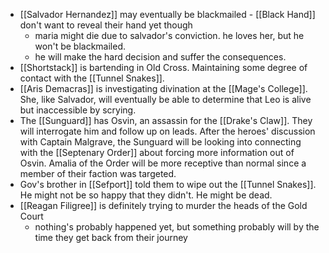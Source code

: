 - [[Salvador Hernandez]] may eventually be blackmailed - [[Black Hand]] don't want to reveal their hand yet though
	- maria might die due to salvador's conviction. he loves her, but he won't be blackmailed.
	- he will make the hard decision and suffer the consequences.
- [[Shortstack]] is bartending in Old Cross. Maintaining some degree of contact with the [[Tunnel Snakes]].
- [[Aris Demacras]] is investigating divination at the [[Mage's College]]. She, like Salvador, will eventually be able to determine that Leo is alive but inaccessible by scrying. 
- The [[Sunguard]] has Osvin, an assassin for the [[Drake's Claw]]. They will interrogate him and follow up on leads. After the heroes' discussion with Captain Malgrave, the Sunguard will be looking into connecting with the [[Septenary Order]] about forcing more information out of Osvin. Amalia of the Order will be more receptive than normal since a member of their faction was targeted.
- Gov's brother in [[Sefport]] told them to wipe out the [[Tunnel Snakes]]. He might not be so happy that they didn't. He might be dead.
- [[Reagan Filigree]] is definitely trying to murder the heads of the Gold Court
	- nothing's probably happened yet, but something probably will by the time they get back from their journey
